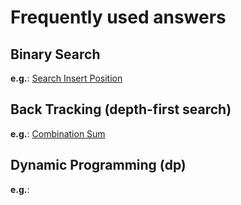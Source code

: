 # Frequently used answers

## Binary Search

**e.g.**: [Search Insert Position](https://leetcode.com/problems/search-insert-position/)

## Back Tracking (depth-first search)

**e.g.**: [Combination Sum](https://leetcode.com/problems/combination-sum/)

## Dynamic Programming (dp)

**e.g.**: 
